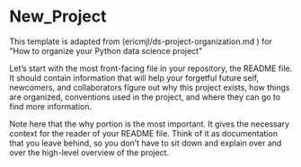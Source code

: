 # New_Project

This template is adapted from (ericmjl/ds-project-organization.md
) for "How to organize your Python data science project"

Let’s start with the most front-facing file in your repository, the README file. 
It should contain information that will help your forgetful future self, newcomers, 
and collaborators figure out why this project exists, how things are organized, 
conventions used in the project, and where they can go to find more information.

Note here that the why portion is the most important. It gives the necessary 
context for the reader of your README file. Think of it as documentation that 
you leave behind, so you don’t have to sit down and explain over and over 
the high-level overview of the project.